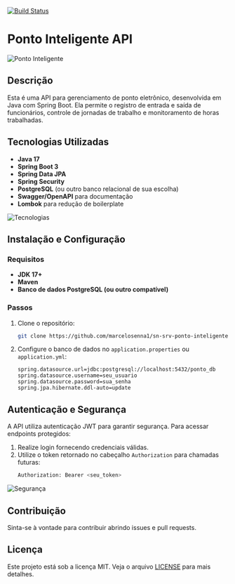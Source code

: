 [![Build Status](https://app.travis-ci.com/marcelosenna1/sn-srv-ponto-inteligente.svg?token=kuokqpoxuyXRRzFqF9pc&branch=main)](https://app.travis-ci.com/marcelosenna1/sn-srv-ponto-inteligente)

# Ponto Inteligente API

![Ponto Inteligente](https://via.placeholder.com/800x400.png?text=Ponto+Inteligente+API)

## Descrição
Esta é uma API para gerenciamento de ponto eletrônico, desenvolvida em Java com Spring Boot. Ela permite o registro de entrada e saída de funcionários, controle de jornadas de trabalho e monitoramento de horas trabalhadas.

## Tecnologias Utilizadas
- **Java 17**
- **Spring Boot 3**
- **Spring Data JPA**
- **Spring Security**
- **PostgreSQL** (ou outro banco relacional de sua escolha)
- **Swagger/OpenAPI** para documentação
- **Lombok** para redução de boilerplate

![Tecnologias](https://via.placeholder.com/800x400.png?text=Tecnologias+Utilizadas)

## Instalação e Configuração

### Requisitos
- **JDK 17+**
- **Maven**
- **Banco de dados PostgreSQL (ou outro compatível)**

### Passos
1. Clone o repositório:
   ```sh
   git clone https://github.com/marcelosenna1/sn-srv-ponto-inteligente.git
   ```

2. Configure o banco de dados no `application.properties` ou `application.yml`:
   ```properties
   spring.datasource.url=jdbc:postgresql://localhost:5432/ponto_db
   spring.datasource.username=seu_usuario
   spring.datasource.password=sua_senha
   spring.jpa.hibernate.ddl-auto=update
   ```

## Autenticação e Segurança
A API utiliza autenticação JWT para garantir segurança. Para acessar endpoints protegidos:
1. Realize login fornecendo credenciais válidas.
2. Utilize o token retornado no cabeçalho `Authorization` para chamadas futuras:
   ```sh
   Authorization: Bearer <seu_token>
   ```

![Segurança](https://via.placeholder.com/800x400.png?text=Autentica%C3%A7%C3%A3o+e+Seguran%C3%A7a)

## Contribuição
Sinta-se à vontade para contribuir abrindo issues e pull requests.

## Licença
Este projeto está sob a licença MIT. Veja o arquivo [LICENSE](LICENSE) para mais detalhes.

